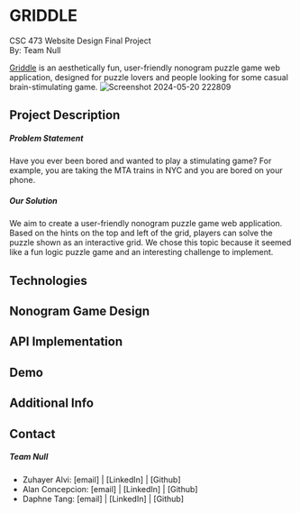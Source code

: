 # GRIDDLE
CSC 473 Website Design Final Project <br>
By: Team Null

[Griddle](https://griddle-csc-473-final-project.vercel.app/) is an aesthetically fun, user-friendly nonogram puzzle game web application, designed for puzzle lovers and people looking for some casual brain-stimulating game.
![Screenshot 2024-05-20 222809](https://github.com/alanc224/CSC473FinalProject/assets/80214490/262d94be-d9e2-44df-900a-7a80b4f52445)

## Project Description
##### Problem Statement
Have you ever been bored and wanted to play a stimulating game? For example, you are taking the MTA trains in NYC and you are bored on your phone.
##### Our Solution
We aim to create a user-friendly nonogram puzzle game web application. Based on the hints on the top and left of the grid, players can solve the puzzle shown as an interactive grid. We chose this topic because it seemed like a fun logic puzzle game and an interesting challenge to implement.

## Technologies

## Nonogram Game Design

## API Implementation

## Demo

## Additional Info

## Contact
##### Team Null
- Zuhayer Alvi: [email] | [LinkedIn] | [Github]
- Alan Concepcion: [email] | [LinkedIn] | [Github]
- Daphne Tang: [email] | [LinkedIn] | [Github]

